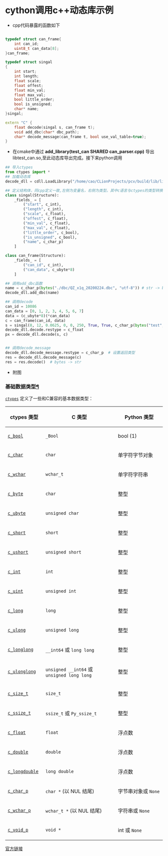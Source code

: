 # cython调用c++动态库示例

- cpp代码暴露的函数如下

```cpp

typedef struct can_frame{
    int can_id;
    uint8_t can_data[8];
}can_frame;

typedef struct singal
{
    int start;
    int length;
    float scale;
    float offest;
    float min_val;
    float max_val;
    bool little_order;
    bool is_unsigned;
    char* name;
}singal;

extern "C" {
    float decode(singal s, can_frame t);
    void add_dbc(char* dbc_path);
    char* decode_message(can_frame t, bool use_val_table=true);
}

```

- 在cmake中通过 **add_library(test_can SHARED can_parser.cpp)** 导出libtest_can.so,至此动态库导出完成。接下来python调用

```python
## 导入ctypes
from ctypes import *
## 加载动态库
decode_dll = cdll.LoadLibrary("/home/cao/CLionProjects/pcv/build/lib/libtest_can.so")

## 定义结构体，同cpp定义一致,左侧为变量名，右侧为类型。其中c语言与ctypes的类型转换见末尾
class singal(Structure):
    _fields_ = [
        ("start", c_int),
        ("length", c_int),
        ("scale", c_float),
        ("offest", c_float),
        ("min_val", c_float),
        ("max_val", c_float),
        ("little_order", c_bool),
        ("is_unsigned", c_bool),
        ("name", c_char_p)
    ]

class can_frame(Structure):
    _fields_ = [
        ("can_id", c_int),
        ("can_data", c_ubyte*8)
    ]

## 调用add_dbc函数
name = c_char_p(bytes("./dbc/QZ_x1q_20200224.dbc", "utf-8")) # str -> bytes -> c_char_p
decode_dll.add_dbc(name)

## 调用decode
can_id = 10086
can_data = [0, 1, 2, 3, 4, 5, 6, 7]
data = (c_ubyte*8)(*can_data)
c = can_frame(can_id, data)
s = singal(8, 12, 0.0625, 0, 0, 250, True, True, c_char_p(bytes("test", "utf-8")))
decode_dll.decode.restype = c_float
px = decode_dll.decode(s, c)


## 调用decode_message
decode_dll.decode_message.restype = c_char_p  # 设置返回类型
res = decode_dll.decode_message(c)
res = res.decode()  # bytes -> str

```

- 附图

<div class="section" id="fundamental-data-types">
<span id="ctypes-fundamental-data-types"></span><h3>基础数据类型<a class="headerlink" href="#fundamental-data-types" title="永久链接至标题">¶</a></h3>
<p><a class="reference internal" href="#module-ctypes" title="ctypes: A foreign function library for Python."><code class="xref py py-mod docutils literal notranslate"><span class="pre">ctypes</span></code></a> 定义了一些和C兼容的基本数据类型：</p>
<table class="docutils align-default">
<colgroup>
<col style="width: 24%">
<col style="width: 46%">
<col style="width: 30%">
</colgroup>
<thead>
<tr class="row-odd"><th class="head"><p>ctypes 类型</p></th>
<th class="head"><p>C 类型</p></th>
<th class="head"><p>Python 类型</p></th>
</tr>
</thead>
<tbody>
<tr class="row-even"><td><p><a class="reference internal" href="#ctypes.c_bool" title="ctypes.c_bool"><code class="xref py py-class docutils literal notranslate"><span class="pre">c_bool</span></code></a></p></td>
<td><p><code class="xref c c-type docutils literal notranslate"><span class="pre">_Bool</span></code></p></td>
<td><p>bool (1)</p></td>
</tr>
<tr class="row-odd"><td><p><a class="reference internal" href="#ctypes.c_char" title="ctypes.c_char"><code class="xref py py-class docutils literal notranslate"><span class="pre">c_char</span></code></a></p></td>
<td><p><code class="xref c c-type docutils literal notranslate"><span class="pre">char</span></code></p></td>
<td><p>单字符字节对象</p></td>
</tr>
<tr class="row-even"><td><p><a class="reference internal" href="#ctypes.c_wchar" title="ctypes.c_wchar"><code class="xref py py-class docutils literal notranslate"><span class="pre">c_wchar</span></code></a></p></td>
<td><p><code class="xref c c-type docutils literal notranslate"><span class="pre">wchar_t</span></code></p></td>
<td><p>单字符字符串</p></td>
</tr>
<tr class="row-odd"><td><p><a class="reference internal" href="#ctypes.c_byte" title="ctypes.c_byte"><code class="xref py py-class docutils literal notranslate"><span class="pre">c_byte</span></code></a></p></td>
<td><p><code class="xref c c-type docutils literal notranslate"><span class="pre">char</span></code></p></td>
<td><p>整型</p></td>
</tr>
<tr class="row-even"><td><p><a class="reference internal" href="#ctypes.c_ubyte" title="ctypes.c_ubyte"><code class="xref py py-class docutils literal notranslate"><span class="pre">c_ubyte</span></code></a></p></td>
<td><p><code class="xref c c-type docutils literal notranslate"><span class="pre">unsigned</span> <span class="pre">char</span></code></p></td>
<td><p>整型</p></td>
</tr>
<tr class="row-odd"><td><p><a class="reference internal" href="#ctypes.c_short" title="ctypes.c_short"><code class="xref py py-class docutils literal notranslate"><span class="pre">c_short</span></code></a></p></td>
<td><p><code class="xref c c-type docutils literal notranslate"><span class="pre">short</span></code></p></td>
<td><p>整型</p></td>
</tr>
<tr class="row-even"><td><p><a class="reference internal" href="#ctypes.c_ushort" title="ctypes.c_ushort"><code class="xref py py-class docutils literal notranslate"><span class="pre">c_ushort</span></code></a></p></td>
<td><p><code class="xref c c-type docutils literal notranslate"><span class="pre">unsigned</span> <span class="pre">short</span></code></p></td>
<td><p>整型</p></td>
</tr>
<tr class="row-odd"><td><p><a class="reference internal" href="#ctypes.c_int" title="ctypes.c_int"><code class="xref py py-class docutils literal notranslate"><span class="pre">c_int</span></code></a></p></td>
<td><p><code class="xref c c-type docutils literal notranslate"><span class="pre">int</span></code></p></td>
<td><p>整型</p></td>
</tr>
<tr class="row-even"><td><p><a class="reference internal" href="#ctypes.c_uint" title="ctypes.c_uint"><code class="xref py py-class docutils literal notranslate"><span class="pre">c_uint</span></code></a></p></td>
<td><p><code class="xref c c-type docutils literal notranslate"><span class="pre">unsigned</span> <span class="pre">int</span></code></p></td>
<td><p>整型</p></td>
</tr>
<tr class="row-odd"><td><p><a class="reference internal" href="#ctypes.c_long" title="ctypes.c_long"><code class="xref py py-class docutils literal notranslate"><span class="pre">c_long</span></code></a></p></td>
<td><p><code class="xref c c-type docutils literal notranslate"><span class="pre">long</span></code></p></td>
<td><p>整型</p></td>
</tr>
<tr class="row-even"><td><p><a class="reference internal" href="#ctypes.c_ulong" title="ctypes.c_ulong"><code class="xref py py-class docutils literal notranslate"><span class="pre">c_ulong</span></code></a></p></td>
<td><p><code class="xref c c-type docutils literal notranslate"><span class="pre">unsigned</span> <span class="pre">long</span></code></p></td>
<td><p>整型</p></td>
</tr>
<tr class="row-odd"><td><p><a class="reference internal" href="#ctypes.c_longlong" title="ctypes.c_longlong"><code class="xref py py-class docutils literal notranslate"><span class="pre">c_longlong</span></code></a></p></td>
<td><p><code class="xref c c-type docutils literal notranslate"><span class="pre">__int64</span></code> 或 <code class="xref c c-type docutils literal notranslate"><span class="pre">long</span> <span class="pre">long</span></code></p></td>
<td><p>整型</p></td>
</tr>
<tr class="row-even"><td><p><a class="reference internal" href="#ctypes.c_ulonglong" title="ctypes.c_ulonglong"><code class="xref py py-class docutils literal notranslate"><span class="pre">c_ulonglong</span></code></a></p></td>
<td><p><code class="xref c c-type docutils literal notranslate"><span class="pre">unsigned</span> <span class="pre">__int64</span></code> 或 <code class="xref c c-type docutils literal notranslate"><span class="pre">unsigned</span> <span class="pre">long</span> <span class="pre">long</span></code></p></td>
<td><p>整型</p></td>
</tr>
<tr class="row-odd"><td><p><a class="reference internal" href="#ctypes.c_size_t" title="ctypes.c_size_t"><code class="xref py py-class docutils literal notranslate"><span class="pre">c_size_t</span></code></a></p></td>
<td><p><code class="xref c c-type docutils literal notranslate"><span class="pre">size_t</span></code></p></td>
<td><p>整型</p></td>
</tr>
<tr class="row-even"><td><p><a class="reference internal" href="#ctypes.c_ssize_t" title="ctypes.c_ssize_t"><code class="xref py py-class docutils literal notranslate"><span class="pre">c_ssize_t</span></code></a></p></td>
<td><p><code class="xref c c-type docutils literal notranslate"><span class="pre">ssize_t</span></code> 或 <code class="xref c c-type docutils literal notranslate"><span class="pre">Py_ssize_t</span></code></p></td>
<td><p>整型</p></td>
</tr>
<tr class="row-odd"><td><p><a class="reference internal" href="#ctypes.c_float" title="ctypes.c_float"><code class="xref py py-class docutils literal notranslate"><span class="pre">c_float</span></code></a></p></td>
<td><p><code class="xref c c-type docutils literal notranslate"><span class="pre">float</span></code></p></td>
<td><p>浮点数</p></td>
</tr>
<tr class="row-even"><td><p><a class="reference internal" href="#ctypes.c_double" title="ctypes.c_double"><code class="xref py py-class docutils literal notranslate"><span class="pre">c_double</span></code></a></p></td>
<td><p><code class="xref c c-type docutils literal notranslate"><span class="pre">double</span></code></p></td>
<td><p>浮点数</p></td>
</tr>
<tr class="row-odd"><td><p><a class="reference internal" href="#ctypes.c_longdouble" title="ctypes.c_longdouble"><code class="xref py py-class docutils literal notranslate"><span class="pre">c_longdouble</span></code></a></p></td>
<td><p><code class="xref c c-type docutils literal notranslate"><span class="pre">long</span> <span class="pre">double</span></code></p></td>
<td><p>浮点数</p></td>
</tr>
<tr class="row-even"><td><p><a class="reference internal" href="#ctypes.c_char_p" title="ctypes.c_char_p"><code class="xref py py-class docutils literal notranslate"><span class="pre">c_char_p</span></code></a></p></td>
<td><p><code class="xref c c-type docutils literal notranslate"><span class="pre">char</span> <span class="pre">*</span></code> (以 NUL 结尾)</p></td>
<td><p>字节串对象或 <code class="docutils literal notranslate"><span class="pre">None</span></code></p></td>
</tr>
<tr class="row-odd"><td><p><a class="reference internal" href="#ctypes.c_wchar_p" title="ctypes.c_wchar_p"><code class="xref py py-class docutils literal notranslate"><span class="pre">c_wchar_p</span></code></a></p></td>
<td><p><code class="xref c c-type docutils literal notranslate"><span class="pre">wchar_t</span> <span class="pre">*</span></code> (以 NUL 结尾)</p></td>
<td><p>字符串或 <code class="docutils literal notranslate"><span class="pre">None</span></code></p></td>
</tr>
<tr class="row-even"><td><p><a class="reference internal" href="#ctypes.c_void_p" title="ctypes.c_void_p"><code class="xref py py-class docutils literal notranslate"><span class="pre">c_void_p</span></code></a></p></td>
<td><p><code class="xref c c-type docutils literal notranslate"><span class="pre">void</span> <span class="pre">*</span></code></p></td>
<td><p>int 或 <code class="docutils literal notranslate"><span class="pre">None</span></code></p></td>
</tr>
</tbody>
</table>

[官方链接](https://docs.python.org/zh-cn/3.7/library/ctypes.html "ctypes")
